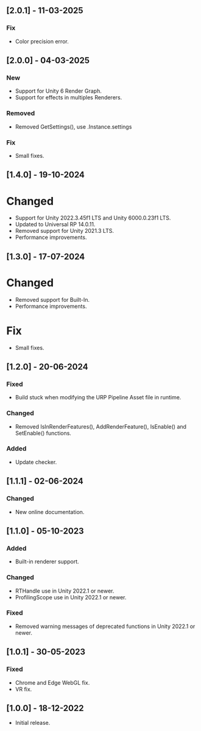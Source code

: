 ## [2.0.1] - 11-03-2025

### Fix
- Color precision error.

## [2.0.0] - 04-03-2025

### New
- Support for Unity 6 Render Graph.
- Support for effects in multiples Renderers.

### Removed
- Removed GetSettings(), use .Instance.settings

### Fix
- Small fixes.

## [1.4.0] - 19-10-2024

# Changed
- Support for Unity 2022.3.45f1 LTS and Unity 6000.0.23f1 LTS.
- Updated to Universal RP 14.0.11.
- Removed support for Unity 2021.3 LTS.
- Performance improvements.

## [1.3.0] - 17-07-2024

# Changed
- Removed support for Built-In.
- Performance improvements.

# Fix
- Small fixes.

## [1.2.0] - 20-06-2024

### Fixed
- Build stuck when modifying the URP Pipeline Asset file in runtime.

### Changed
- Removed IsInRenderFeatures(), AddRenderFeature(), IsEnable() and SetEnable() functions.

### Added
- Update checker.

## [1.1.1] - 02-06-2024

### Changed
- New online documentation.

## [1.1.0] - 05-10-2023

### Added
- Built-in renderer support.

### Changed
- RTHandle use in Unity 2022.1 or newer.
- ProfilingScope use in Unity 2022.1 or newer.

### Fixed
- Removed warning messages of deprecated functions in Unity 2022.1 or newer.

## [1.0.1] - 30-05-2023

### Fixed
- Chrome and Edge WebGL fix.
- VR fix.

## [1.0.0] - 18-12-2022

- Initial release.